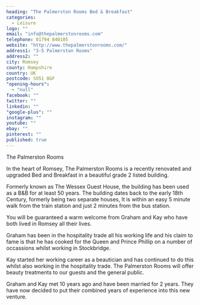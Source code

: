 ```yaml
---
heading: "The Palmerston Rooms Bed & Breakfast"
categories: 
  - Leisure
logo: ""
email: "info@thepalmerstonrooms.com"
telephone: 01794 840105
website: "http://www.thepalmerstonrooms.com/"
address1: "3-5 Palmerston Rooms"
address2: ""
city: Romsey
county: Hampshire
country: UK
postcode: SO51 8GF
"opening-hours": 
  - "null"
facebook: ""
twitter: ""
linkedin: ""
"google-plus": ""
instagram: ""
youtube: ""
ebay: ""
pinterest: ""
published: true
---
```



The Palmerston Rooms

In the heart of Romsey, The Palmerston Rooms is a recently renovated and upgraded Bed and Breakfast in a beautiful grade 2 listed building.

Formerly known as The Wessex Guest House, the building has been used as a B&B for at least 50 years. The building dates back to the early 18th Century, formerly being two separate houses, It is within an easy 5 minute walk from the train station and just 2 minutes from the bus station.

You will be guaranteed a warm welcome from Graham and Kay who have both lived in Romsey all their lives.

Graham has been in the hospitality trade all his working life and his claim to fame is that he has cooked for the Queen and Prince Phillip on a number of occassions whilst working in Stockbridge.

Kay started her working career as a beautician and has continued to do this whilst also working in the hospitality trade. The Palmerston Rooms will offer beauty treatments to our guests and the general public.

Graham and Kay met 10 years ago and have been married for 2 years. They have now decided to put their combined years of experience into this new venture.
